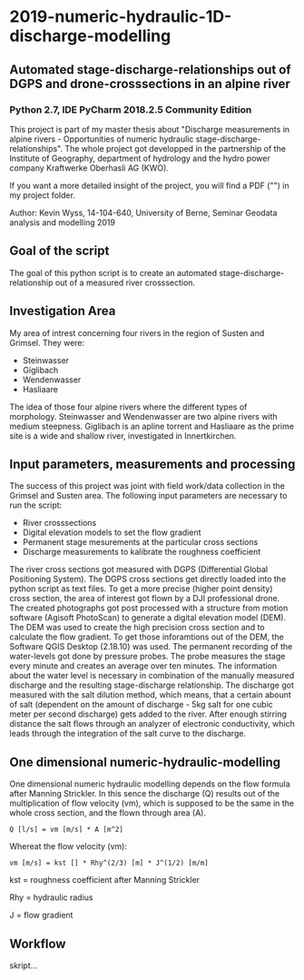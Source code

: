 # 2019-numeric-hydraulic-1D-discharge-modelling
## Automated stage-discharge-relationships out of DGPS and drone-crosssections in an alpine river
### Python 2.7, IDE PyCharm 2018.2.5 Community Edition

This project is part of my master thesis about "Discharge measurements in alpine rivers - Opportunities of numeric hydraulic stage-discharge-relationships". The whole project got developped in the partnership of the Institute of Geography, department of hydrology and the hydro power company Kraftwerke Oberhasli AG (KWO).

If you want a more detailed insight of the project, you will find a PDF ("") in my project folder.

Author: Kevin Wyss, 14-104-640, University of Berne, Seminar Geodata analysis and modelling 2019

## Goal of the script
The goal of this python script is to create an automated stage-discharge-relationship out of a measured river crosssection.

## Investigation Area
My area of intrest concerning four rivers in the region of Susten and Grimsel. They were:
  - Steinwasser
  - Giglibach
  - Wendenwasser
  - Hasliaare

The idea of those four alpine rivers where the different types of morphology. Steinwasser and Wendenwasser are two alpine rivers with medium steepness. Giglibach is an apline torrent and Hasliaare as the prime site is a wide and shallow river, investigated in Innertkirchen.

## Input parameters, measurements and processing
The success of this project was joint with field work/data collection in the Grimsel and Susten area. The following input parameters are necessary to run the script:
  - River crosssections
  - Digital elevation models to set the flow gradient
  - Permanent stage mesurements at the particular cross sections
  - Discharge measurements to kalibrate the roughness coefficient

The river cross sections got measured with DGPS (Differential Global Positioning System). The DGPS cross sections get directly loaded into the python script as text files. To get a more precise (higher point density) cross section, the area of interest got flown by a DJI professional drone. The created photographs got post processed with a structure from motion software (Agisoft PhotoScan) to generate a digital elevation model (DEM). The DEM was used to create the high precision cross section and to calculate the flow gradient. To get those inforamtions out of the DEM, the Software QGIS Desktop (2.18.10) was used. The permanent recording of the water-levels got done by pressure probes. The probe measures the stage every minute and creates an average over ten minutes. The information about the water level is necessary in combination of the manually measured discharge and the resulting stage-discharge relationship. The discharge got measured with the salt dilution method, which means, that a certain abount of salt (dependent on the amount of discharge - 5kg salt for one cubic meter per second discharge) gets added to the river. After enough stirring distance the salt flows through an analyzer of electronic conductivity, which leads through the integration of the salt curve to the discharge.

## One dimensional numeric-hydraulic-modelling
 One dimensional numeric hydraulic modelling depends on the flow formula after Manning Strickler. In this sence the discharge (Q) results out of the multiplication of flow velocity (vm), which is supposed to be the same in the whole cross section, and the flown through area (A).
 
    Q [l/s] = vm [m/s] * A [m^2]
 
 Whereat the flow velocity (vm):
 
    vm [m/s] = kst [] * Rhy^(2/3) [m] * J^(1/2) [m/m]
   
kst  = roughness coefficient after Manning Strickler 

Rhy  = hydraulic radius 

J    = flow gradient 

## Workflow
skript...
